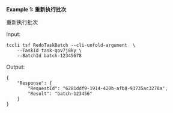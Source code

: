 **Example 1: 重新执行批次**

重新执行批次

Input: 

```
tccli tsf RedoTaskBatch --cli-unfold-argument  \
    --TaskId task-qov7j8ky \
    --BatchId batch-12345678
```

Output: 
```
{
    "Response": {
        "RequestId": "6281ddf9-1914-420b-afb8-93735ac3270a",
        "Result": "batch-123456"
    }
}
```

